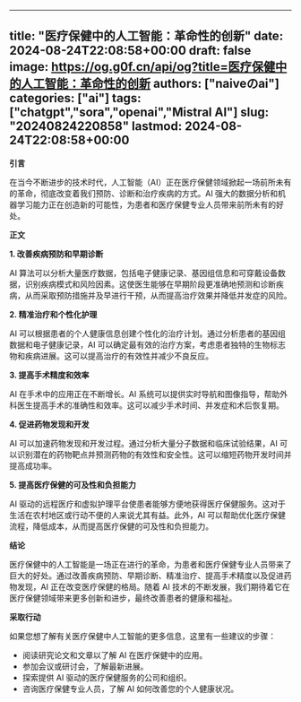 
---
title: "医疗保健中的人工智能：革命性的创新"
date: 2024-08-24T22:08:58+00:00
draft: false
image: https://og.g0f.cn/api/og?title=医疗保健中的人工智能：革命性的创新
authors: ["naiveのai"]
categories: ["ai"]
tags: ["chatgpt","sora","openai","Mistral AI"]
slug: "20240824220858"
lastmod: 2024-08-24T22:08:58+00:00
---
**引言**

在当今不断进步的技术时代，人工智能（AI）正在医疗保健领域掀起一场前所未有的革命，彻底改变着我们预防、诊断和治疗疾病的方式。AI 强大的数据分析和机器学习能力正在创造新的可能性，为患者和医疗保健专业人员带来前所未有的好处。

**正文**

**1. 改善疾病预防和早期诊断**

AI 算法可以分析大量医疗数据，包括电子健康记录、基因组信息和可穿戴设备数据，识别疾病模式和风险因素。这使医生能够在早期阶段更准确地预测和诊断疾病，从而采取预防措施并及早进行干预，从而提高治疗效果并降低并发症的风险。

**2. 精准治疗和个性化护理**

AI 可以根据患者的个人健康信息创建个性化的治疗计划。通过分析患者的基因组数据和电子健康记录，AI 可以确定最有效的治疗方案，考虑患者独特的生物标志物和疾病进展。这可以提高治疗的有效性并减少不良反应。

**3. 提高手术精度和效率**

AI 在手术中的应用正在不断增长。AI 系统可以提供实时导航和图像指导，帮助外科医生提高手术的准确性和效率。这可以减少手术时间、并发症和术后恢复期。

**4. 促进药物发现和开发**

AI 可以加速药物发现和开发过程。通过分析大量分子数据和临床试验结果，AI 可以识别潜在的药物靶点并预测药物的有效性和安全性。这可以缩短药物开发时间并提高成功率。

**5. 提高医疗保健的可及性和负担能力**

AI 驱动的远程医疗和虚拟护理平台使患者能够方便地获得医疗保健服务。这对于生活在农村地区或行动不便的人来说尤其有益。此外，AI 可以帮助优化医疗保健流程，降低成本，从而提高医疗保健的可及性和负担能力。

**结论**

医疗保健中的人工智能是一场正在进行的革命，为患者和医疗保健专业人员带来了巨大的好处。通过改善疾病预防、早期诊断、精准治疗、提高手术精度以及促进药物发现，AI 正在改变医疗保健的格局。随着 AI 技术的不断发展，我们期待着它在医疗保健领域带来更多创新和进步，最终改善患者的健康和福祉。

**采取行动**

如果您想了解有关医疗保健中人工智能的更多信息，这里有一些建议的步骤：

* 阅读研究论文和文章以了解 AI 在医疗保健中的应用。
* 参加会议或研讨会，了解最新进展。
* 探索提供 AI 驱动的医疗保健服务的公司和组织。
* 咨询医疗保健专业人员，了解 AI 如何改善您的个人健康状况。